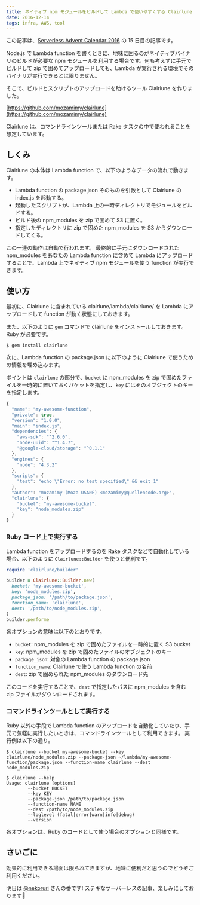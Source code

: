 ```yaml
---
title: ネイティブ npm モジュールをビルドして Lambda で使いやすくする Clairlune の紹介
date: 2016-12-14
tags: infra, AWS, tool
---
```


この記事は、[Serverless Advent Calendar 2016](http://qiita.com/advent-calendar/2016/serverless) の 15 日目の記事です。

Node.js で Lambda function を書くときに、地味に困るのがネイティブバイナリのビルドが必要な npm モジュールを利用する場合です。何も考えずに手元でビルドして zip で固めてアップロードしても、Lambda が実行される環境でそのバイナリが実行できるとは限りません。

そこで、ビルドとスクリプトのアップロードを助けるツール Clairlune を作りました。

[https://github.com/mozamimy/clairlune](https://github.com/mozamimy/clairlune)

Clairlune は、コマンドラインツールまたは Rake タスクの中で使われることを想定しています。

## しくみ

Clairlune の本体は Lambda function で、以下のようなデータの流れで動きます。

- Lambda function の package.json そのものを引数として Clairlune の index.js を起動する。
- 起動したスクリプトが、Lambda 上の一時ディレクトリでモジュールをビルドする。
- ビルド後の npm\_modules を zip で固めて S3 に置く。
- 指定したディレクトリに zip で固めた npm\_modules を S3 からダウンロードしてくる。

この一連の動作は自動で行われます。
最終的に手元にダウンロードされた npm\_modules をあなたの Lambda function に含めて Lambda にアップロードすることで、Lambda 上でネイティブ npm モジュールを使う function が実行できます。


## 使い方

最初に、Clairlune に含まれている clairlune/lambda/clairlune/ を Lambda にアップロードして function が動く状態にしておきます。

また、以下のように `gem` コマンドで clairlune をインストールしておきます。Ruby が必要です。

```
$ gem install clairlune
```

次に、Lambda function の package.json に以下のように Clairlune で使うための情報を埋め込みます。

ポイントは `clairlune` の部分で、`bucket` に npm\_modules を zip で固めたファイルを一時的に置いておくバケットを指定し、`key` にはそのオブジェクトのキーを指定します。

```javascript
{
  "name": "my-awesome-function",
  "private": true,
  "version": "1.0.0",
  "main": "index.js",
  "dependencies": {
    "aws-sdk": "^2.6.0",
    "node-uuid": "^1.4.7",
    "@google-cloud/storage": "^0.1.1"
  },
  "engines": {
    "node": "4.3.2"
  },
  "scripts": {
    "test": "echo \"Error: no test specified\" && exit 1"
  },
  "author": "mozamimy (Moza USANE) <mozamimy@quellencode.org>",
  "clairlune": {
    "bucket": "my-awesome-bucket",
    "key": "node_modules.zip"
  }
}
```

### Ruby コード上で実行する

Lambda function をアップロードするのを Rake タスクなどで自動化している場合、以下のように `Clairlune::Builder` を使うと便利です。

```ruby
require 'clairlune/builder'

builder = Clairlune::Builder.new(
  bucket: 'my-awesome-bucket',
  key: 'node_modules.zip',
  package_json: '/path/to/package.json',
  function_name: 'clairlune',
  dest: '/path/to/node_modules.zip',
)
builder.performe
```

各オプションの意味は以下のとおりです。

- `bucket`: npm\_modules を zip で固めたファイルを一時的に置く S3 bucket
- `key`: npm\_modules を zip で固めたファイルのオブジェクトのキー
- `package_json`: 対象の Lambda function の package.json
- `function_name`: Clairlune で使う Lambda function の名前
- `dest`: zip で固められた npm\_modules のダウンロード先

このコードを実行することで、`dest` で指定したパスに npm\_modules を含む zip ファイルがダウンロードされます。

### コマンドラインツールとして実行する

Ruby 以外の手段で Lambda function のアップロードを自動化していたり、手元で気軽に実行したいときは、コマンドラインツールとして利用できます。
実行例は以下の通り。

```
$ clairlune --bucket my-awesome-bucket --key clairlune/node_modules.zip --package-json ~/lambda/my-awesome-function/package.json --function-name clairlune --dest node_modules.zip
```

```
$ clairlune --help
Usage: clairlune [options]
        --bucket BUCKET
        --key KEY
        --package-json /path/to/package.json
        --function-name NAME
        --dest /path/to/node_modules.zip
        --loglevel (fatal|error|warn|info|debug)
        --version
```

各オプションは、Ruby のコードとして使う場合のオプションと同様です。

## さいごに

効果的に利用できる場面は限られてきますが、地味に便利だと思うのでどうぞご利用ください。

明日は [@nekoruri](http://qiita.com/nekoruri) さんの番です! ステキなサーバーレスの記事、楽しみにしております🐰
